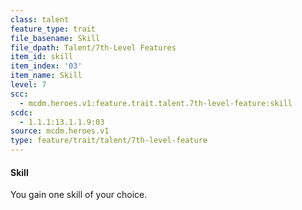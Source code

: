 ```yaml
---
class: talent
feature_type: trait
file_basename: Skill
file_dpath: Talent/7th-Level Features
item_id: skill
item_index: '03'
item_name: Skill
level: 7
scc:
  - mcdm.heroes.v1:feature.trait.talent.7th-level-feature:skill
scdc:
  - 1.1.1:13.1.1.9:03
source: mcdm.heroes.v1
type: feature/trait/talent/7th-level-feature
---
```


#### Skill

You gain one skill of your choice.
